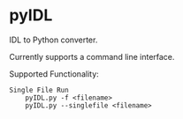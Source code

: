 # pyIDL
IDL to Python converter.

Currently supports a command line interface.

Supported Functionality:

	Single File Run
		pyIDL.py -f <filename>
		pyIDL.py --singlefile <filename>
